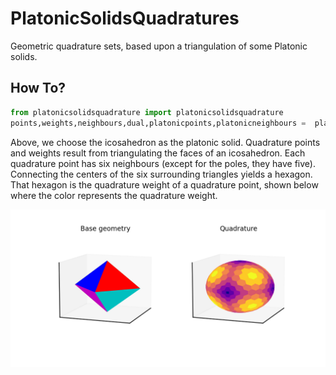 # PlatonicSolidsQuadratures
Geometric quadrature sets, based upon a triangulation of some Platonic solids.

## How To?
```python
from platonicsolidsquadrature import platonicsolidsquadrature
points,weights,neighbours,dual,platonicpoints,platonicneighbours =  platonicsolidsquadrature("ico",10)
```

Above, we choose the icosahedron as the platonic solid.
Quadrature points and weights result from triangulating the faces of an icosahedron. Each quadrature point has six neighbours (except for the poles, they have five). Connecting the centers of the six surrounding triangles yields a hexagon. That hexagon is the quadrature weight of a quadrature point, shown below where the color represents the quadrature weight.

![Base geometry and icoshaedron quadrature with weights.](https://raw.githubusercontent.com/camminady/PlatonicSolidsQuadratures/master/image1.png)

